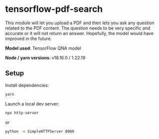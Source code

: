 # tensorflow-pdf-search
This module will let you upload a PDF and then lets you ask any question related to the PDF content. The question needs to be very specific and accurate or it will not return an answer. Hopefully, the model would have improved in the future.

**Model used**: TensorFlow QNA model

**Node / yarn versions**: v18.16.0 / 1.22.19

## Setup

Install dependencies:

```sh
yarn
```

Launch a local dev server:

```sh
npx http-server
```

or 

```sh
python -m SimpleHTTPServer 8080
```